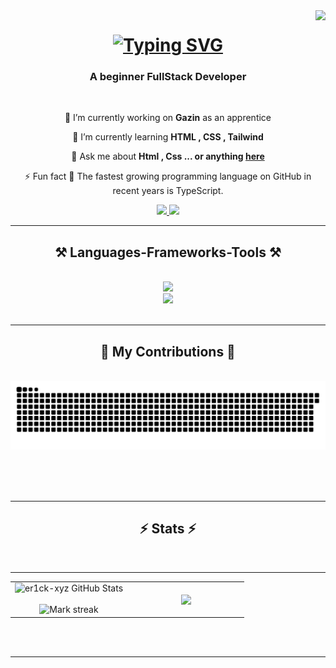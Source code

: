 <img align="right" src="https://visitor-badge.laobi.icu/badge?page_id=wh1teened.wh1teened" />

<h1 align="center">
<a href="https://git.io/typing-svg"><img src="https://readme-typing-svg.herokuapp.com?font=Fira+Code&weight=550&letterSpacing=2px&duration=3250&pause=1000&color=FF8956&center=true&vCenter=true&width=435&lines=Hello!+My+name+is+Erick+%F0%9F%91%8B;I'm+20+years+old+%F0%9F%8E%82;Welcome+to+my+GitHub+%F0%9F%92%BB%E2%9C%A8;Happy+coding!+%F0%9F%92%BB%F0%9F%9A%80" alt="Typing SVG" /></a>
</h1>

<h3 align="center">A beginner FullStack Developer</h3>

<br/>

<div align="center">
 
 🔭 I’m currently working on **Gazin** as an apprentice
 
 🌱 I’m currently learning **HTML , CSS , Tailwind**

💬 Ask me about **Html , Css ... or anything [here](https://github.com/wh1teened/wh1teened/issues/1)**

⚡ Fun fact 🚀 The fastest growing programming language on GitHub in recent years is TypeScript.

 </div>
 
 <div align="center"> 
  <a href="mailto:am.ranjbr.ir@gmail.com">
    <img src="https://img.shields.io/badge/Gmail-333333?style=for-the-badge&logo=gmail&logoColor=red" />
  </a>
  <a href="https://www.linkedin.com/in/erick-vessoli-39418b380/" target="_blank">
    <img src="https://img.shields.io/badge/LinkedIn-0077B5?style=for-the-badge&logo=linkedin&logoColor=white" target="_blank" />
  </a>
</div>

<hr>

<h2 align="center">⚒️ Languages-Frameworks-Tools ⚒️</h2>
<br/>
<div align="center">
    <img src="https://skillicons.dev/icons?i=html,css,js,php,bootstrap,tailwind,postgres,github,git" /><br>
    <img src="https://skillicons.dev/icons?i=vscode,twitter,windows,linkedin,discord" /><br>
</div>

<br/>
<hr/>

<div align="center">
  <h2>🐍 My Contributions 🐍</h2>
  <br>

 
<img alt="snake eating my contributions" src="https://github.com/wh1teened/wh1teened/blob/blob/github-user-contribution.svg" />
  
  <br/><br/><br/>
</div>

<hr/>
 <h2 align="center">⚡ Stats ⚡</h2>
<br>
<div align=center>

<!--- stats & Trophy (start) -->
<p align="center">
  <!--- stats (start) -->
<table align="center">
<tr border="none">
<td width="50%" align="center">
  
  <img src="https://github-readme-stats.vercel.app/api?username=er1ck-xyz&theme=tokyonight&show_icons=true&hide_border=true&count_private=true" alt="er1ck-xyz GitHub Stats" />
  <br></br>
  <img  title="🔥 Get streak stats for your profile at git.io/streak-stats" alt="Mark streak" src="https://github-readme-streak-stats.herokuapp.com/?user=er1ck-xyz&theme=dark&hide_border=false" /> 
</td>

<td width="50%" align="center">

  <img  align="center"  src="https://github-readme-stats.anuraghazra1.vercel.app/api/top-langs/?username=er1ck-xyz&theme=dark&hide_border=false&no-bg=true&no-frame=true&langs_count=10"/>
  
  </td>
</tr>
<div align="center">

</div>

<hr>
</table>
<!--- stats (end) -->
</div>

<br/><br/>

<hr/>

<br/>


